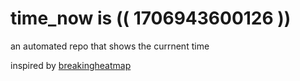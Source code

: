 # time_now is (( 1706943600126 ))

an automated repo that shows the currnent time

inspired by [breakingheatmap](https://github.com/breakingheatmap/breakingheatmap)